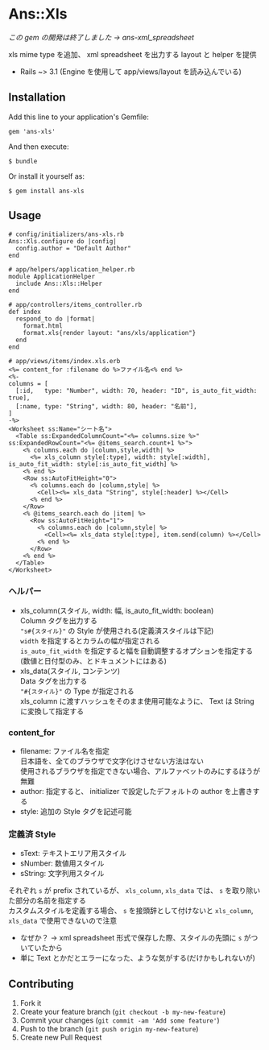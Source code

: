 # Ans::Xls

*この gem の開発は終了しました -> ans-xml_spreadsheet*

xls mime type を追加、 xml spreadsheet を出力する layout と helper を提供

* Rails ~> 3.1 (Engine を使用して app/views/layout を読み込んでいる)

## Installation

Add this line to your application's Gemfile:

    gem 'ans-xls'

And then execute:

    $ bundle

Or install it yourself as:

    $ gem install ans-xls

## Usage

    # config/initializers/ans-xls.rb
    Ans::Xls.configure do |config|
      config.author = "Default Author"
    end

    # app/helpers/application_helper.rb
    module ApplicationHelper
      include Ans::Xls::Helper
    end

    # app/controllers/items_controller.rb
    def index
      respond_to do |format|
        format.html
        format.xls{render layout: "ans/xls/application"}
      end
    end

    # app/views/items/index.xls.erb
    <%= content_for :filename do %>ファイル名<% end %>
    <%-
    columns = [
      [:id,   type: "Number", width: 70, header: "ID", is_auto_fit_width: true],
      [:name, type: "String", width: 80, header: "名前"],
    ]
    -%>
    <Worksheet ss:Name="シート名">
      <Table ss:ExpandedColumnCount="<%= columns.size %>" ss:ExpandedRowCount="<%= @items_search.count+1 %>">
        <% columns.each do |column,style,width| %>
          <%= xls_column style[:type], width: style[:width], is_auto_fit_width: style[:is_auto_fit_width] %>
        <% end %>
        <Row ss:AutoFitHeight="0">
          <% columns.each do |column,style| %>
            <Cell><%= xls_data "String", style[:header] %></Cell>
          <% end %>
        </Row>
        <% @items_search.each do |item| %>
          <Row ss:AutoFitHeight="1">
            <% columns.each do |column,style| %>
              <Cell><%= xls_data style[:type], item.send(column) %></Cell>
            <% end %>
          </Row>
        <% end %>
      </Table>
    </Worksheet>

### ヘルパー

* xls_column(スタイル, width: 幅, is_auto_fit_width: boolean)  
  Column タグを出力する  
  `"s#{スタイル}"` の Style が使用される(定義済スタイルは下記)  
  `width` を指定するとカラムの幅が指定される  
  `is_auto_fit_width` を指定すると幅を自動調整するオプションを指定する(数値と日付型のみ、とドキュメントにはある)
* xls_data(スタイル, コンテンツ)  
  Data タグを出力する  
  `"#{スタイル}"` の Type が指定される  
  xls_column に渡すハッシュをそのまま使用可能なように、 Text は String に変換して指定する

### content_for

* filename: ファイル名を指定  
  日本語を、全てのブラウザで文字化けさせない方法はない  
  使用されるブラウザを指定できない場合、アルファベットのみにするほうが無難
* author: 指定すると、 initializer で設定したデフォルトの author を上書きする
* style: 追加の Style タグを記述可能

### 定義済 Style

* sText: テキストエリア用スタイル
* sNumber: 数値用スタイル
* sString: 文字列用スタイル

それぞれ `s` が prefix されているが、 `xls_column`, `xls_data` では、 `s` を取り除いた部分の名前を指定する  
カスタムスタイルを定義する場合、 `s` を接頭辞として付けないと `xls_column`, `xls_data` で使用できないので注意

* なぜか？ → xml spreadsheet 形式で保存した際、スタイルの先頭に `s` がついていたから
* 単に Text とかだとエラーになった、ような気がする(だけかもしれないが)

## Contributing

1. Fork it
2. Create your feature branch (`git checkout -b my-new-feature`)
3. Commit your changes (`git commit -am 'Add some feature'`)
4. Push to the branch (`git push origin my-new-feature`)
5. Create new Pull Request
